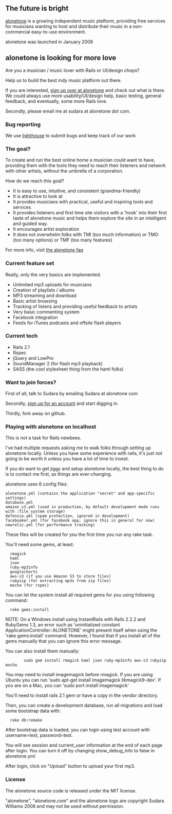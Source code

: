 ## The future is bright

[alonetone](http://alonetone.com) is a growing independent music platform, providing free services for musicians wanting to host and distribute their music in a non-commercial easy-to-use environment.

alonetone was launched in January 2008

## alonetone is looking for more love

Are you a musician / music lover with Rails or UI/design chops? 

Help us to build the best indy music platform out there.

If you are interested, [sign up over at alonetone](http://alonetone.com/signup) and check out what is there. We could always use more usability/UI/design help, basic testing, general feedback, and eventually, some more Rails love. 

Secondly, please email me at sudara at alonetone dot com.

### Bug reporting 

We use [lighthouse](http://alonetone.lighthouseapp.com) to submit bugs and keep track of our work

### The goal?

To create and run the best online home a musician could want to have, providing them with the tools they need to reach their listeners and network with other artists, without the umbrella of a corporation.

How do we reach this goal?

* It is easy to use, intuitive, and consistent (grandma-friendly)
* It is attractive to look at 
* It provides musicians with practical, useful and inspiring tools and services
* It provides listeners and first time site visitors with a 'hook' into their first taste of alonetone music and helps them explore the site in an intelligent and guided way.
* It encourages artist exploration 
* It does not overwhelm folks with TMI (too much information) or TMO (too many options) or TMF (too many features)

For more info, visit [the alonetone faq](http://alonetone.com/about)


### Current feature set

Really, only the very basics are implemented.

* Unlimited mp3 uploads for musicians
* Creation of playlists / albums
* MP3 streaming and download
* Basic artist browsing
* Tracking of listens and providing useful feedback to artists
* Very basic commenting system
* Facebook integration
* Feeds for iTunes podcasts and offsite flash players

### Current tech

* Rails 2.1
* Rspec
* jQuery and LowPro
* SoundManager 2 (for flash mp3 playback)
* SASS (the cool stylesheet thing from the haml folks)

### Want to join forces?

First of all, talk to Sudara by emailing Sudara at alonetone com

Secondly, [sign up for an account](http://alonetone.com) and start digging in.

Thirdly, fork away on github.

### Playing with alonetone on localhost

This is *not* a task for Rails newbees. 

I've had multiple requests asking me to walk folks through setting up alonetone locally. Unless you have some experience with rails, it's just not going to be worth it unless you have a lot of time to invest.

If you do want to get jiggy and setup alonetone locally, the best thing to do is to contact me first, as things are ever-changing. 

alonetone uses 6 config files:

    alonetone.yml (contains the application "secret" and app-specific settings)
    database.yml
    amazon_s3.yml (used in production, by default development mode runs with :file_system storage)
    defensio.yml (spam protection, ignored in development)
    facebooker.yml (for facebook app, ignore this in general for now)
    newrelic.yml (for performance tracking)

These files will be created for you the first time you run any rake task. 

You'll need some gems, at least:

      rmagick
      haml
      json
      ruby-mp3info
      googlecharts
      aws-s3 (if you use Amazon S3 to store files)
      rubyzip (for extracting mp3s from zip files)
      mocha (for rspec)
      
You can let the system install all required gems for you using following command:

      rake gems:install

NOTE: On a Windows install using InstantRails with Rails 2.2.2 and RubyGems 1.3, an error such as 'uninitialized constant ApplicationController::ALONETONE' might present itself when using the 'rake gems:install' command. However, I found that if you install all of the gems manually that you can ignore this error message.

You can also install them manually:

			sudo gem install rmagick haml json ruby-mp3info aws-s3 rubyzip mocha

You may need to install imagemagick before rmagick. If you are using Ubuntu you can run 'sudo apt-get install imagemagick libmagick9-dev'. If you are on a Mac, you can 'sudo port install imagemagick'
			
You'll need to install rails 2.1 gem or have a copy in the vendor directory.

Then, you can create a development database, run all migrations and load some bootstrap data with:

      rake db:remake


After bootstrap data is loaded, you can login using test account with username=test, password=test.

You will see session and current\_user information at the end of each page after login. You can turn it off by changing show\_debug_info to false in alonetone.yml

After login, click on "Upload" button to upload your first mp3.

### License 

The alonetone source code is released under the MIT license. 

"alonetone", "alonetone.com" and the alonetone logo are copyright Sudara Williams 2008 and may not be used without permission.